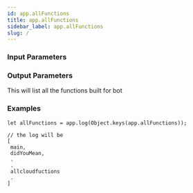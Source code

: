 ```yaml
---
id: app.allFunctions
title: app.allFunctions
sidebar_label: app.allFunctions
slug: /
---
```


### Input Parameters


### Output Parameters


This will list all the functions built for bot

### Examples

```
let allFunctions = app.log(Object.keys(app.allFunctions));

// the log will be
[
 main,
 didYouMean,
 .
 .
 allcloudfuctions
 .
]
```